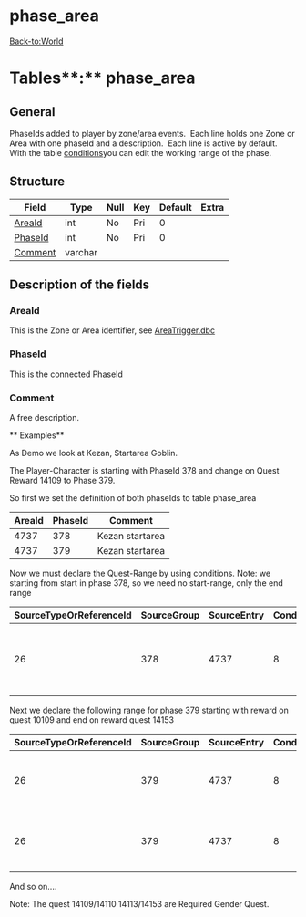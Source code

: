 # phase\_area

[Back-to:World](World)

# Tables**:** phase\_area

## General

PhaseIds added to player by zone/area events. 
Each line holds one Zone or Area with one phaseId and a description.  Each line is active by default. With the table [conditions](conditions)you can edit the working range of the phase.

## Structure

<table>
<thead>
<tr class="header">
<th>Field</th>
<th>Type</th>
<th>Null</th>
<th>Key</th>
<th>Default</th>
<th>Extra</th>
</tr>
</thead>
<tbody>
<tr class="odd">
<td><a href="#AreaId">AreaId</a></td>
<td>int</td>
<td>No</td>
<td>Pri</td>
<td>0</td>
<td><br />
</td>
</tr>
<tr class="even">
<td><a href="#PhaseId">PhaseId</a></td>
<td>int</td>
<td>No</td>
<td>Pri</td>
<td>0</td>
<td><br />
</td>
</tr>
<tr class="odd">
<td><a href="#Comment">Comment</a></td>
<td>varchar</td>
<td><br />
</td>
<td><br />
</td>
<td><br />
</td>
<td><br />
</td>
</tr>
</tbody>
</table>

## Description of the fields

### AreaId

This is the Zone or Area identifier, see [AreaTrigger.dbc](http://collab.kpsn.org/display/tc/AreaTrigger)

### PhaseId

This is the connected PhaseId 

### Comment

A free description.

**
Examples**

As Demo we look at Kezan, Startarea Goblin.

The Player-Character is starting with PhaseId 378 and change on Quest Reward 14109 to Phase 379.

So first we set the definition of both phaseIds to table phase\_area

| AreaId | PhaseId | Comment         |
|--------|---------|-----------------|
| 4737   | 378     | Kezan startarea |
| 4737   | 379     | Kezan startarea |

Now we must declare the Quest-Range by using conditions. Note: we starting from start in phase 378, so we need no start-range, only the end range

| SourceTypeOrReferenceId | SourceGroup | SourceEntry | ConditionTypeOrReference | ConditionValue1 | NegativeCondition | Comment                                            |
|-------------------------|-------------|-------------|--------------------------|-----------------|-------------------|----------------------------------------------------|
| 26                      | 378         | 4737        | 8                        | 14109           | 1                 | Kezan Set in Phase 378 from start to -Reward 14109 |

Next we declare the following range for phase 379 starting with reward on quest 10109 and end on reward quest 14153

| SourceTypeOrReferenceId | SourceGroup | SourceEntry | ConditionTypeOrReference | ConditionValue1 | NegativeCondition | Comment                                  |
|-------------------------|-------------|-------------|--------------------------|-----------------|-------------------|------------------------------------------|
| 26                      | 379         | 4737        | 8                        | 14109           | 0                 | Kezan Set in Phase 379 from reward 14109 |
| 26                      | 379         | 4737        | 8                        | 14153           | 1                 | Kezan Set in Phase 379 to reward 14153   |

And so on....

Note: The quest 14109/14110 14113/14153 are Required Gender Quest.


